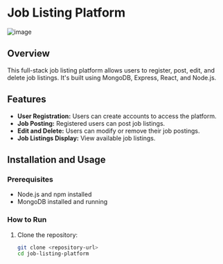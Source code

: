 # Job Listing Platform

![image](https://github.com/karthik8611/jobListing-frontend/assets/109943457/4a5435f7-6514-4f8e-8cf7-553dd6058f4a)


## Overview
This full-stack job listing platform allows users to register, post, edit, and delete job listings. It's built using MongoDB, Express, React, and Node.js.

## Features
- **User Registration:** Users can create accounts to access the platform.
- **Job Posting:** Registered users can post job listings.
- **Edit and Delete:** Users can modify or remove their job postings.
- **Job Listings Display:** View available job listings.

## Installation and Usage
### Prerequisites
- Node.js and npm installed
- MongoDB installed and running

### How to Run
1. Clone the repository:
   ```bash
   git clone <repository-url>
   cd job-listing-platform


